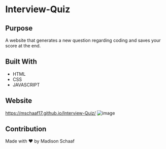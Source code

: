 # Interview-Quiz

## Purpose
A website that generates a new question regarding coding and saves your score at the end. 

## Built With
* HTML
* CSS
* JAVASCRIPT

## Website
https://mschaaf17.github.io/Interview-Quiz/
![image](https://user-images.githubusercontent.com/97362296/153236711-86247a78-d8fc-4ed5-bc75-f3934cbf7902.png)




## Contribution
Made with ❤️ by Madison Schaaf
